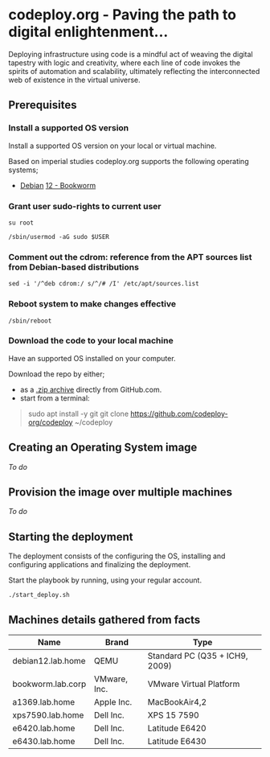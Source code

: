 # codeploy.org - Paving the path to digital enlightenment...

Deploying infrastructure using code is a mindful act of weaving the digital tapestry with logic and creativity, where each line of code invokes the spirits of automation and scalability, ultimately reflecting the interconnected web of existence in the virtual universe.

## Prerequisites

### Install a supported OS version

Install a supported OS version on your local or virtual machine.

Based on imperial studies codeploy.org supports the following operating systems;

*   [Debian](https://www.debian.org/) [12 - Bookworm](https://www.debian.org/releases/bookworm/)

### Grant user sudo-rights to current user

`su root`

`/sbin/usermod -aG sudo $USER`

### Comment out the cdrom: reference from the APT sources list from Debian-based distributions

`sed -i '/^deb cdrom:/ s/^/# /I' /etc/apt/sources.list`

### Reboot system to make changes effective

`/sbin/reboot`

### Download the code to your local machine

Have an supported OS installed on your computer.

Download the repo by either;
*  as a [.zip archive](https://github.com/codeploy-org/codeploy/archive/refs/heads/main.zip) directly from GitHub.com.
*  start from a terminal:
  
> sudo apt install -y git
> git clone https://github.com/codeploy-org/codeploy ~/codeploy


## Creating an Operating System image

_To do_

## Provision the image over multiple machines

_To do_

## Starting the deployment

The deployment consists of the configuring the OS, installing and configuring applications and finalizing the deployment. 

Start the playbook by running, using your regular account.

`./start_deploy.sh`

## Machines details gathered from facts

| Name | Brand | Type |
| --- | --- | --- |
| debian12.lab.home | QEMU | Standard PC (Q35 + ICH9, 2009) |
| bookworm.lab.corp | VMware, Inc.| VMware Virtual Platform |
| a1369.lab.home | Apple Inc. | MacBookAir4,2 |
| xps7590.lab.home | Dell Inc. | XPS 15 7590 |
| e6420.lab.home | Dell Inc. | Latitude E6420 |
| e6430.lab.home | Dell Inc. | Latitude E6430 |
